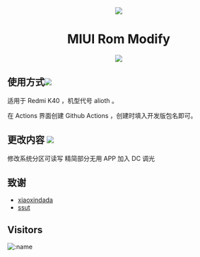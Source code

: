 <div align="center">
<a href="https://github.com/anuraghazra/github-readme-stats">
  <img align="center" src="https://github-readme-stats.vercel.app/api?username=chuest&show_icons=true&include_all_commits=true" />
</a>
<h1 align="center">MIUI Rom Modify</h1>
<img src="https://v2.jinrishici.com/one.svg?font-size=24&spacing=2&color=Black">
</div>

## 使用方式[![](https://img.shields.io/badge/-使用方式-F5F5F5.svg)](#使用方式-)

适用于 Redmi K40 ，机型代号 alioth 。

在 Actions 界面创建 Github Actions ，创建时填入开发版包名即可。

## 更改内容 [![](https://img.shields.io/badge/-更改内容-F5F5F5.svg)](#更改内容-)

修改系统分区可读写
精简部分无用 APP
加入 DC 调光

## 致谢

- [xiaoxindada](https://github.com/xiaoxindada/SGSI-build-tool)
- [ssut](https://github.com/ssut/payload-dumper-go)

## Visitors

![:name](https://count.getloli.com/get/@:name)
